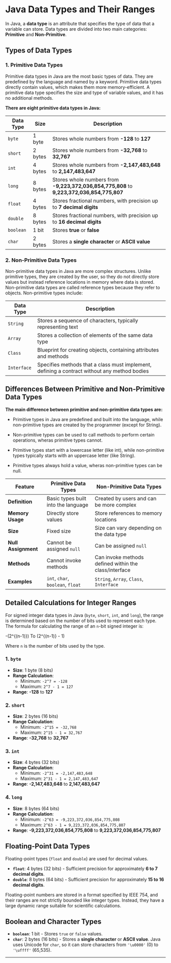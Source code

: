 # Java Data Types and Their Ranges

In Java, a **data type** is an attribute that specifies the type of data that a variable can store. Data types are divided into two main categories: **Primitive** and **Non-Primitive**.

## Types of Data Types

### 1. Primitive Data Types
Primitive data types in Java are the most basic types of data. They are predefined by the language and named by a keyword. Primitive data types directly contain values, which makes them more memory-efficient. A primitive data type specifies the size and type of variable values, and it has no additional methods.

**There are eight primitive data types in Java:**



| **Data Type**  | **Size**     | **Description**                                         |
|----------------|--------------|---------------------------------------------------------|
| `byte`         | 1 byte       | Stores whole numbers from **-128** to **127**           |
| `short`        | 2 bytes      | Stores whole numbers from **-32,768** to **32,767**     |
| `int`          | 4 bytes      | Stores whole numbers from **-2,147,483,648** to **2,147,483,647** |
| `long`         | 8 bytes      | Stores whole numbers from **-9,223,372,036,854,775,808** to **9,223,372,036,854,775,807** |
| `float`        | 4 bytes      | Stores fractional numbers, with precision up to **7 decimal digits** |
| `double`       | 8 bytes      | Stores fractional numbers, with precision up to **16 decimal digits** |
| `boolean`      | 1 bit        | Stores **true** or **false**                            |
| `char`         | 2 bytes      | Stores a **single character** or **ASCII value**        |

### 2. Non-Primitive Data Types
Non-primitive data types in Java are more complex structures. Unlike primitive types, they are created by the user, so they do not directly store values but instead reference locations in memory where data is stored. Non-primitive data types are called reference types because they refer to objects.
Non-primitive types include:

| **Data Type**  | **Description**                                                                                  |
|----------------|--------------------------------------------------------------------------------------------------|
| `String`       | Stores a sequence of characters, typically representing text                                     |
| `Array`        | Stores a collection of elements of the same data type                                            |
| `Class`        | Blueprint for creating objects, containing attributes and methods                                |
| `Interface`    | Specifies methods that a class must implement, defining a contract without any method bodies     |

## Differences Between Primitive and Non-Primitive Data Types

**The main difference between primitive and non-primitive data types are:**

- Primitive types in Java are predefined and built into the language, while non-primitive types are created by the programmer (except for String).
  
- Non-primitive types can be used to call methods to perform certain operations, wheras primitive types cannot.
  
- Primitive types start with a lowercase letter (like int), while non-primitive types typically starts with an uppercase letter (like String).
  
- Primitive types always hold a value, wheras non-primitive types can be null.
  

| Feature                    | Primitive Data Types                            | Non-Primitive Data Types                                |
|----------------------------|------------------------------------------------|--------------------------------------------------------|
| **Definition**             | Basic types built into the language            | Created by users and can be more complex               |
| **Memory Usage**           | Directly store values                          | Store references to memory locations                   |
| **Size**                   | Fixed size                                     | Size can vary depending on the data type               |
| **Null Assignment**        | Cannot be assigned `null`                      | Can be assigned `null`                                 |
| **Methods**                | Cannot invoke methods                          | Can invoke methods defined within the class/interface  |
| **Examples**               | `int`, `char`, `boolean`, `float`              | `String`, `Array`, `Class`, `Interface`                |

## Detailed Calculations for Integer Ranges

For signed integer data types in Java (`byte`, `short`, `int`, and `long`), the range is determined based on the number of bits used to represent each type. The formula for calculating the range of an `n`-bit signed integer is:

-(2^{(n-1)}) 
To
 (2^{(n-1)} - 1)


Where `n` is the number of bits used by the type.

### 1. `byte`
- **Size**: 1 byte (8 bits)
- **Range Calculation**:
  - Minimum: `-2^7 = -128`
  - Maximum: `2^7 - 1 = 127`
- **Range**: **-128** to **127**

### 2. `short`
- **Size**: 2 bytes (16 bits)
- **Range Calculation**:
  - Minimum: `-2^15 = -32,768`
  - Maximum: `2^15 - 1 = 32,767`
- **Range**: **-32,768** to **32,767**

### 3. `int`
- **Size**: 4 bytes (32 bits)
- **Range Calculation**:
  - Minimum: `-2^31 = -2,147,483,648`
  - Maximum: `2^31 - 1 = 2,147,483,647`
- **Range**: **-2,147,483,648** to **2,147,483,647**

### 4. `long`
- **Size**: 8 bytes (64 bits)
- **Range Calculation**:
  - Minimum: `-2^63 = -9,223,372,036,854,775,808`
  - Maximum: `2^63 - 1 = 9,223,372,036,854,775,807`
- **Range**: **-9,223,372,036,854,775,808** to **9,223,372,036,854,775,807**

## Floating-Point Data Types

Floating-point types (`float` and `double`) are used for decimal values.

- **`float`**: 4 bytes (32 bits) - Sufficient precision for approximately **6 to 7 decimal digits**.
- **`double`**: 8 bytes (64 bits) - Sufficient precision for approximately **15 to 16 decimal digits**.

Floating-point numbers are stored in a format specified by IEEE 754, and their ranges are not strictly bounded like integer types. Instead, they have a large dynamic range suitable for scientific calculations.

## Boolean and Character Types

- **`boolean`**: 1 bit - Stores `true` or `false` values.
- **`char`**: 2 bytes (16 bits) - Stores a **single character** or **ASCII value**. Java uses Unicode for `char`, so it can store characters from `'\u0000'` (0) to `'\uffff'` (65,535).

---
